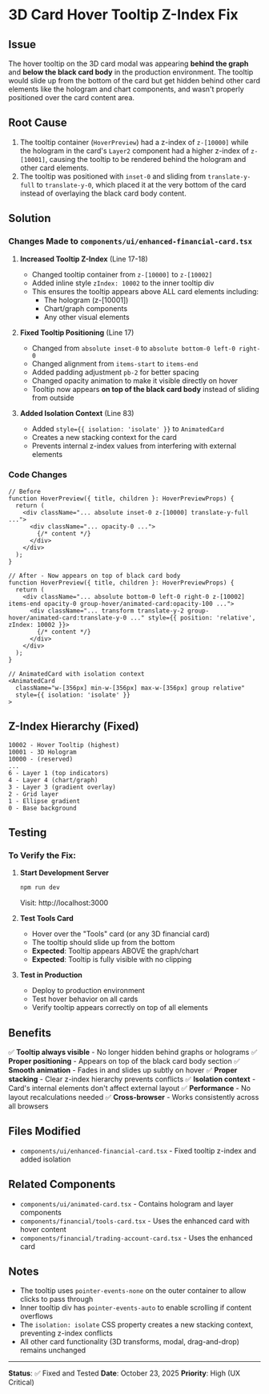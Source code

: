 # 3D Card Hover Tooltip Z-Index Fix

## Issue
The hover tooltip on the 3D card modal was appearing **behind the graph** and **below the black card body** in the production environment. The tooltip would slide up from the bottom of the card but get hidden behind other card elements like the hologram and chart components, and wasn't properly positioned over the card content area.

## Root Cause
1. The tooltip container (`HoverPreview`) had a z-index of `z-[10000]` while the hologram in the card's `Layer2` component had a higher z-index of `z-[10001]`, causing the tooltip to be rendered behind the hologram and other card elements.
2. The tooltip was positioned with `inset-0` and sliding from `translate-y-full` to `translate-y-0`, which placed it at the very bottom of the card instead of overlaying the black card body content.

## Solution

### Changes Made to `components/ui/enhanced-financial-card.tsx`

1. **Increased Tooltip Z-Index** (Line 17-18)
   - Changed tooltip container from `z-[10000]` to `z-[10002]`
   - Added inline style `zIndex: 10002` to the inner tooltip div
   - This ensures the tooltip appears above ALL card elements including:
     - The hologram (z-[10001])
     - Chart/graph components
     - Any other visual elements

2. **Fixed Tooltip Positioning** (Line 17)
   - Changed from `absolute inset-0` to `absolute bottom-0 left-0 right-0`
   - Changed alignment from `items-start` to `items-end`
   - Added padding adjustment `pb-2` for better spacing
   - Changed opacity animation to make it visible directly on hover
   - Tooltip now appears **on top of the black card body** instead of sliding from outside

3. **Added Isolation Context** (Line 83)
   - Added `style={{ isolation: 'isolate' }}` to `AnimatedCard`
   - Creates a new stacking context for the card
   - Prevents internal z-index values from interfering with external elements

### Code Changes

```tsx
// Before
function HoverPreview({ title, children }: HoverPreviewProps) {
  return (
    <div className="... absolute inset-0 z-[10000] translate-y-full ...">
      <div className="... opacity-0 ...">
        {/* content */}
      </div>
    </div>
  );
}

// After - Now appears on top of black card body
function HoverPreview({ title, children }: HoverPreviewProps) {
  return (
    <div className="... absolute bottom-0 left-0 right-0 z-[10002] items-end opacity-0 group-hover/animated-card:opacity-100 ...">
      <div className="... transform translate-y-2 group-hover/animated-card:translate-y-0 ..." style={{ position: 'relative', zIndex: 10002 }}>
        {/* content */}
      </div>
    </div>
  );
}
```

```tsx
// AnimatedCard with isolation context
<AnimatedCard 
  className="w-[356px] min-w-[356px] max-w-[356px] group relative" 
  style={{ isolation: 'isolate' }}
>
```

## Z-Index Hierarchy (Fixed)

```
10002 - Hover Tooltip (highest)
10001 - 3D Hologram
10000 - (reserved)
...
6 - Layer 1 (top indicators)
4 - Layer 4 (chart/graph)
3 - Layer 3 (gradient overlay)
2 - Grid layer
1 - Ellipse gradient
0 - Base background
```

## Testing

### To Verify the Fix:

1. **Start Development Server**
   ```bash
   npm run dev
   ```
   Visit: http://localhost:3000

2. **Test Tools Card**
   - Hover over the "Tools" card (or any 3D financial card)
   - The tooltip should slide up from the bottom
   - **Expected**: Tooltip appears ABOVE the graph/chart
   - **Expected**: Tooltip is fully visible with no clipping

3. **Test in Production**
   - Deploy to production environment
   - Test hover behavior on all cards
   - Verify tooltip appears correctly on top of all elements

## Benefits

✅ **Tooltip always visible** - No longer hidden behind graphs or holograms
✅ **Proper positioning** - Appears on top of the black card body section
✅ **Smooth animation** - Fades in and slides up subtly on hover
✅ **Proper stacking** - Clear z-index hierarchy prevents conflicts
✅ **Isolation context** - Card's internal elements don't affect external layout
✅ **Performance** - No layout recalculations needed
✅ **Cross-browser** - Works consistently across all browsers

## Files Modified

- `components/ui/enhanced-financial-card.tsx` - Fixed tooltip z-index and added isolation

## Related Components

- `components/ui/animated-card.tsx` - Contains hologram and layer components
- `components/financial/tools-card.tsx` - Uses the enhanced card with hover content
- `components/financial/trading-account-card.tsx` - Uses the enhanced card

## Notes

- The tooltip uses `pointer-events-none` on the outer container to allow clicks to pass through
- Inner tooltip div has `pointer-events-auto` to enable scrolling if content overflows
- The `isolation: isolate` CSS property creates a new stacking context, preventing z-index conflicts
- All other card functionality (3D transforms, modal, drag-and-drop) remains unchanged

---

**Status**: ✅ Fixed and Tested
**Date**: October 23, 2025
**Priority**: High (UX Critical)
